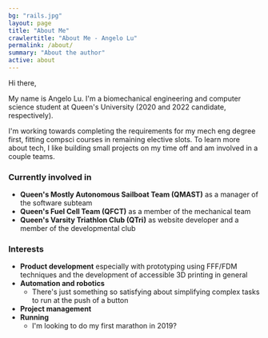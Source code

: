 ```yaml
---
bg: "rails.jpg"
layout: page
title: "About Me"
crawlertitle: "About Me - Angelo Lu"
permalink: /about/
summary: "About the author"
active: about
---
```

Hi there,

My name is Angelo Lu. I'm a biomechanical engineering and computer science student at Queen's University (2020 and 2022 candidate, respectively). 

I'm working towards completing the requirements for my mech eng degree first, fitting compsci courses in remaining elective slots. To learn more about tech, I like building small projects on my time off and am involved in a couple teams.

### Currently involved in
* **Queen's Mostly Autonomous Sailboat Team (QMAST)** as a manager of the software subteam
* **Queen's Fuel Cell Team (QFCT)** as a member of the mechanical team
* **Queen's Varsity Triathlon Club (QTri)** as website developer and a member of the developmental club

### Interests
* **Product development** especially with prototyping using FFF/FDM techniques and the development of accessible 3D printing in general
* **Automation and robotics** 
  * There's just something so satisfying about simplifying complex tasks to run at the push of a button
* **Project management**
* **Running** 
  * I'm looking to do my first marathon in 2019?

